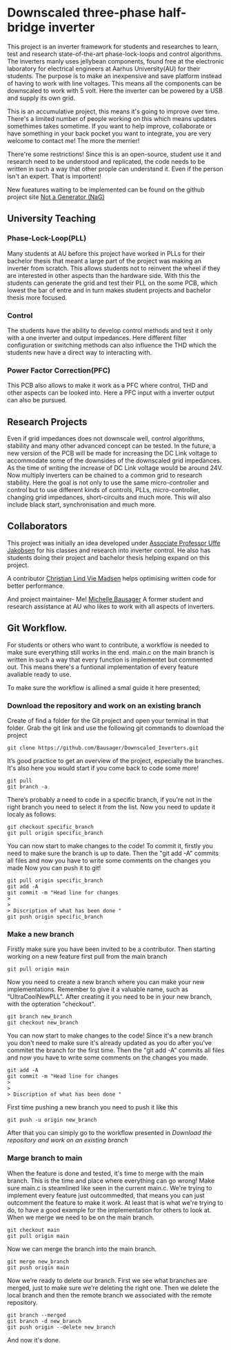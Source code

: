 # Downscaled three-phase half-bridge inverter
This project is an inverter framework for students and researches to learn, test and research state-of-the-art phase-lock-loops and control algorithms.
The inverters manly uses jellybean components, found free at the electronic laboratory for electrical engineers at Aarhus University(AU) for their students.
The purpose is to make an inexpensive and save platform instead of having to work with line voltages. 
This means all the components can be downscaled to work with 5 volt.
Here the inverter can be powered by a USB and supply its own grid.

This is an accumulative project, this means it's going to improve over time. 
There's a limited number of people working on this which means updates somethimes takes sometime.
If you want to help improve, collaborate or have something in your back pocket you want to integrate, you are very welcome to contact me!
The more the merrier!

There're some restrictions!
Since this is an open-source, student use it and research need to be understood and replicated, the code needs to be written in such a way that other prople can understand it.
Even if the person isn't an expert.
That is importent!

New fueatures waiting to be implemented can be found on the github project site [Not a Generator (NaG)](https://github.com/users/Bausager/projects/2)

## University Teaching

### Phase-Lock-Loop(PLL)
Many students at AU before this project have worked in PLLs for their bachelor thesis that meant a large part of the project was making an inverter from scratch.
This allows students not to reinvent the wheel if they are interested in other aspects than the hardware side.
With this the students can generate the grid and test their PLL on the some PCB, which lowest the bar of entre and in turn makes student projects and bachelor thesis more focused.

### Control
The students have the ability to develop control methods and test it only with a one inverter and output impedances.
Here different filter configuration or switching methods can also influence the THD which the students new have a direct way to interacting with.

### Power Factor Correction(PFC)
This PCB also allows to make it work as a PFC where control, THD and other aspects can be looked into.
Here a PFC input with a inverter output can also be pursued.


## Research Projects
Even if grid impedances does not downscale well, control algorithms, stability and many other advanced concept can be tested.
In the future, a new version of the PCB will be made for increasing the DC Link voltage to accommodate some of the downsides of the downscaled grid impedances.
As the time of writing the increase of DC Link voltage would be around 24V.
Now multiply inverters can be chained to a common grid to research stability.
Here the goal is not only to use the same micro-controller and control but to use different kinds of controls, PLLs, micro-controller, changing grid impedances, short-circuits and much more.
This will also include black start, synchronisation and much more.

## Collaborators
This project was initially an idea developed under [Associate Professor Uffe Jakobsen](https://pure.au.dk/portal/en/persons/uja%40ece.au.dk) for his classes and research into inverter control.
He also has students doing their project and bachelor thesis helping expand on this project.

A contributor [Christian Lind Vie Madsen](https://www.linkedin.com/in/christian-karl-oscar-lind-vie-madsen-11606a9b/) helps optimising written code for better performance.

And project maintainer- Me! [Michelle Bausager](https://www.linkedin.com/in/michelle-bausager/) A former student and research assistance at AU who likes to work with all aspects of inverters.

## Git Workflow.
For students or others who want to contribute, a workflow is needed to make sure everything still works in the end.
main.c on the main branch is written in such a way that every function is implementet but commented out.
This means there's a funtional implementation of every feature avaliable ready to use.

To make sure the workflow is allined a smal guide it here presented;

### Download the repository and work on an existing branch
Create of find a folder for the Git project and open your terminal in that folder.
Grab the git link and use the following git commands to download the project
```
git clone https://github.com/Bausager/Downscaled_Inverters.git
```
It’s good practice to get an overview of the project, especially the branches.
It's also here you would start if you come back to code some more!
```
git pull
git branch -a
```
There’s probably a need to code in a specific branch, if you're not in the right branch you need to select it from the list. 
Now you need to update it localy as follows:
```
git checkout specific_branch
git pull origin specific_branch
```
You can now start to make changes to the code!
To commit it, firstly you need to make sure the branch is up to date.
Then the "git add -A" commits all files and now you have to write some comments on the changes you made
Now you can push it to git!
```
git pull origin specific_branch
git add -A
git commit -m "Head line for changes
>
>
> Discription of what has been done "
git push origin specific_branch
```

### Make a new branch
Firstly make sure you have been invited to be a contributor.
Then starting working on a new feature first pull from the main branch
```
git pull origin main
```
Now you need to create a new branch where you can make your new implementations. Remember to give it a valuable name, such as "UltraCoolNewPLL".
After creating it you need to be in ýour new branch, with the opteration "checkout".
```
git branch new_branch
git checkout new_branch
```
You can now start to make changes to the code!
Since it's a new branch you don't need to make sure it's already updated as you do after you've commitet the branch for the first time.
Then the "git add -A" commits all files and now you have to write some comments on the changes you made.
```
git add -A
git commit -m "Head line for changes
>
>
> Discription of what has been done "
```
First time pushing a new branch you need to push it like this
```
git push -u origin new_branch
```
After that you can simply go to the workflow presented in *Download the repository and work on an existing branch*

### Marge branch to main
When the feature is done and tested, it's time to merge with the main branch.
This is the time and place where everything can go wrong!
Make sure main.c is steamlined like seen in the current main.c.
We're trying to implement every feature just outcommedted, that means you can just outcomment the feature to make it work.
At least that is what we're trying to do, to have a good example for the implementation for others to look at.
When we merge we need to be on the main branch.
```
git checkout main
git pull origin main
```
Now we can merge the branch into the main branch.
```
git merge new_branch
git push origin main
```
Now we’re ready to delete our branch. First we see what branches are merged, just to make sure we’re
deleting the right one. Then we delete the local branch and then the remote branch we associated with the
remote repository.
```
git branch --merged
git branch -d new_branch
git push origin --delete new_branch
```
And now it's done.










